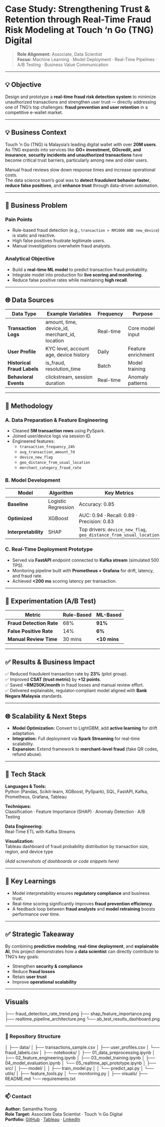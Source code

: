 # Case Study: Strengthening Trust & Retention through Real-Time Fraud Risk Modeling at Touch ‘n Go (TNG) Digital

> **Role Alignment:** Associate, Data Scientist  
> **Focus:** Machine Learning · Model Deployment · Real-Time Pipelines · A/B Testing · Business Value Communication  

---

## 💡 Objective

Design and prototype a **real-time fraud risk detection system** to minimize unauthorized transactions and strengthen user trust — directly addressing one of TNG’s top challenges: **fraud prevention and user retention** in a competitive e-wallet market.

---

## 💡 Business Context

Touch ’n Go (TNG) is Malaysia’s leading digital wallet with over **20M users**.  
As TNG expands into services like **GO+ investment, GOcredit, and insurance**, **security incidents and unauthorized transactions** have become critical trust barriers, particularly among new and older users.

Manual fraud reviews slow down response times and increase operational costs.  
The data science team’s goal was to **detect fraudulent behavior faster**, **reduce false positives**, and **enhance trust** through data-driven automation.

---

## 📌 Business Problem

### **Pain Points**
- Rule-based fraud detection (e.g., `transaction > RM1000 AND new_device`) is static and reactive.
- High false positives frustrate legitimate users.
- Manual investigations overwhelm fraud analysts.

### **Analytical Objective**
- Build a **real-time ML model** to predict transaction fraud probability.
- Integrate model into production for **live scoring and monitoring**.
- Reduce false positive rates while maintaining **high recall**.

---

## 🌐 Data Sources

| Data Type | Example Variables | Frequency | Purpose |
|------------|------------------|------------|----------|
| **Transaction Logs** | amount, time, device_id, merchant_id, location | Real-time | Core model input |
| **User Profile** | KYC level, account age, device history | Daily | Feature enrichment |
| **Historical Fraud Labels** | is_fraud, resolution_time | Batch | Model training |
| **Behavioral Events** | clickstream, session duration | Real-time | Anomaly patterns |

---

## 📝 Methodology

### **A. Data Preparation & Feature Engineering**
- Cleaned **5M transaction rows** using PySpark.
- Joined user/device logs via session ID.
- Engineered features:
  - `transaction_frequency_24h`
  - `avg_transaction_amount_7d`
  - `device_new_flag`
  - `geo_distance_from_usual_location`
  - `merchant_category_fraud_rate`

### **B. Model Development**

| Model | Algorithm | Key Metrics |
|--------|------------|--------------|
| **Baseline** | Logistic Regression | Accuracy: 0.85 |
| **Optimized** | XGBoost | AUC: 0.94 · Recall: 0.89 · Precision: 0.83 |
| **Interpretability** | SHAP | Top drivers: `device_new_flag`, `geo_distance_from_usual_location` |

### **C. Real-Time Deployment Prototype**
- Served via **FastAPI** endpoint connected to **Kafka stream** (simulated 500 TPS).  
- Monitoring pipeline built with **Prometheus + Grafana** for drift, latency, and fraud rate.  
- Achieved **<200 ms** scoring latency per transaction.

---

## 🔎 Experimentation (A/B Test)

| Metric | Rule-Based | ML-Based |
|--------|-------------|----------|
| **Fraud Detection Rate** | 68% | **91%** |
| **False Positive Rate** | 14% | **6%** |
| **Manual Review Time** | 30 mins | **<10 mins** |

---

## ✅ Results & Business Impact

✅ Reduced fraudulent transaction rate by **23%** (pilot group).  
✅ Improved **CSAT (trust metric)** by **+12 points**.  
✅ Saved **~RM250K/month** in fraud losses and manual review effort.  
✅ Delivered explainable, regulator-compliant model aligned with **Bank Negara Malaysia** standards.

---

## 🌐 Scalability & Next Steps

- **Model Optimization:** Convert to LightGBM, add **active learning** for drift adaptation.  
- **Integration:** Full deployment via **Spark Streaming** for real-time scalability.  
- **Expansion:** Extend framework to **merchant-level fraud** (fake QR codes, refund abuse).

---

## 📌 Tech Stack

**Languages & Tools:**  
Python (Pandas, Scikit-learn, XGBoost, PySpark), SQL, FastAPI, Kafka, Prometheus, Grafana, Tableau  

**Techniques:**  
Classification · Feature Importance (SHAP) · Anomaly Detection · A/B Testing  

**Data Engineering:**  
Real-Time ETL with Kafka Streams  

**Visualization:**  
Tableau dashboard of fraud probability distribution by transaction size, region, and device type  

*(Add screenshots of dashboards or code snippets here)*

---

## 📝 Key Learnings

- Model interpretability ensures **regulatory compliance** and business trust.  
- Real-time scoring significantly improves **fraud prevention efficiency**.  
- A feedback loop between **fraud analysts** and **model retraining** boosts performance over time.

---

## ✅ Strategic Takeaway

By combining **predictive modeling**, **real-time deployment**, and **explainable AI**, this project demonstrates how a **data scientist** can directly contribute to TNG’s key goals:

- Strengthen **security & compliance**  
- Reduce **fraud losses**  
- Retain **user trust**  
- Improve **operational scalability** 

---

##  Visuals


├── fraud_detection_rate_trend.png
├── shap_feature_importance.png
├── realtime_pipeline_architecture.png
└── ab_test_results_dashboard.png

---

### 📂 Repository Structure


│
├── data/
│ ├── transactions_sample.csv
│ ├── user_profiles.csv
│ └── fraud_labels.csv
│
├── notebooks/
│ ├── 01_data_preprocessing.ipynb
│ ├── 02_feature_engineering.ipynb
│ ├── 03_model_training.ipynb
│ ├── 04_model_evaluation.ipynb
│ └── 05_realtime_api_prototype.ipynb
│
├── src/
│ ├── model/
│ │ ├── train_model.py
│ │ └── predict_api.py
│ └── utils/
│ ├── feature_tools.py
│ └── monitoring.py
│
├── visuals/
├── README.md
└── requirements.txt

---

### 📫 Contact  
**Author:** Samantha Yoong  
**Role Target:** Associate Data Scientist · Touch ’n Go Digital  
**Portfolio:** [GitHub](https://samanthayoong.github.io/my-portfolio/) · [Tableau](https://public.tableau.com/app/profile/samantha.yoong/vizzes) · [LinkedIn](https://www.linkedin.com/in/samantha-yoong-8551b4226/)







